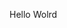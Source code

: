 Hello Wolrd


























































































































































































































































































































































































































































































































































































































































































































































































































































































































































































































































































































































































































































































































































































































































































































































































































































































































































































































































































































































































































































































































































































































































































































































































































































































































































































































































































































































































































































































































































































































































































































































































































































































































































































































































































































































































































































































































































































































































































































































































































































































































































































































































































































































































































































































































































































































































































































































































































































































































































































































































































































































































































































































































































































































































































































































































